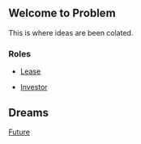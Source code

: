 ## Welcome to Problem 

This is where ideas are been colated.

### Roles

- [Lease](./Lease.md)

- [Investor](./Investor.md)


## Dreams

[Future](./Future.md)
